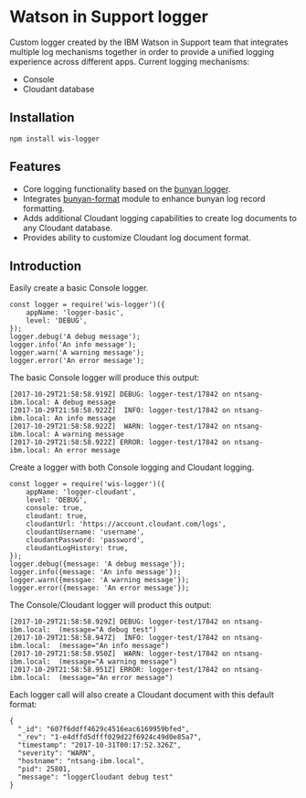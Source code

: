 # Watson in Support logger
Custom logger created by the IBM Watson in Support team that integrates 
multiple log mechanisms together in order to provide a unified logging
experience across different apps. Current logging mechanisms:
- Console
- Cloudant database

## Installation
```
npm install wis-logger
```

## Features
- Core logging functionality based on the 
  [bunyan logger](https://www.npmjs.com/package/bunyan).
- Integrates [bunyan-format](https://www.npmjs.com/package/bunyan-format)
  module to enhance bunyan log record formatting.
- Adds additional Cloudant logging capabilities to create log documents
  to any Cloudant database.
- Provides ability to customize Cloudant log document format.
  
## Introduction
Easily create a basic Console logger.
```
const logger = require('wis-logger')({
    appName: 'logger-basic',
    level: 'DEBUG', 
});
logger.debug('A debug message');
logger.info('An info message');
logger.warn('A warning message');
logger.error('An error message');
```
The basic Console logger will produce this output:
```
[2017-10-29T21:58:58.919Z] DEBUG: logger-test/17842 on ntsang-ibm.local: A debug message
[2017-10-29T21:58:58.922Z]  INFO: logger-test/17842 on ntsang-ibm.local: An info message
[2017-10-29T21:58:58.922Z]  WARN: logger-test/17842 on ntsang-ibm.local: A warning message
[2017-10-29T21:58:58.922Z] ERROR: logger-test/17842 on ntsang-ibm.local: An error message
```
Create a logger with both Console logging and Cloudant logging.
```
const logger = require('wis-logger')({
    appName: 'logger-cloudant',
    level: 'DEBUG',
    console: true,
    cloudant: true,
    cloudantUrl: 'https://account.cloudant.com/logs',
    cloudantUsername: 'username',
    cloudantPassword: 'password',
    cloudantLogHistory: true,
});
logger.debug({message: 'A debug message'});
logger.info({message: 'An info message'});
logger.warn({messgae: 'A warning message'});
logger.error({message: 'An error message'});
```
The Console/Cloudant logger will product this output:
```
[2017-10-29T21:58:58.929Z] DEBUG: logger-test/17842 on ntsang-ibm.local:  (message="A debug test")
[2017-10-29T21:58:58.947Z]  INFO: logger-test/17842 on ntsang-ibm.local:  (message="An info message")
[2017-10-29T21:58:58.950Z]  WARN: logger-test/17842 on ntsang-ibm.local:  (message="A warning message")
[2017-10-29T21:58:58.951Z] ERROR: logger-test/17842 on ntsang-ibm.local:  (message="An error message")
```
Each logger call will also create a Cloudant document with this
default format:
```
{
  "_id": "607f6ddff4629c4516eac6169959bfed",
  "_rev": "1-e4dffd5dfff029d22f6924c49d0e85a7",
  "timestamp": "2017-10-31T00:17:52.326Z",
  "severity": "WARN",
  "hostname": "ntsang-ibm.local",
  "pid": 25801,
  "message": "loggerCloudant debug test"
}
```